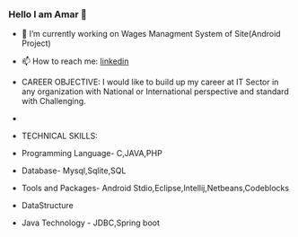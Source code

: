 ### Hello I am Amar 👋


- 🔭 I’m currently working on Wages Managment System of Site(Android Project)
 
- 📫 How to reach me:  [linkedin](https://www.linkedin.com/in/amar-kumar-das/)

- CAREER OBJECTIVE: I would like to build up my career at IT Sector in any organization with National or International perspective and standard with Challenging.
- 
- TECHNICAL SKILLS:  
                                      
- Programming Language- C,JAVA,PHP
- Database- Mysql,Sqlite,SQL
- Tools and Packages- Android Stdio,Eclipse,Intellij,Netbeans,Codeblocks
- DataStructure
- Java Technology - JDBC,Spring boot

 
 
